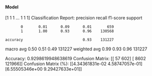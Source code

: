 #### Model
[1 1 1 ... 1 1 1]
Classification Report:
              precision    recall  f1-score   support

           0       0.01      0.09      0.01       659
           1       1.00      0.93      0.96    130568

    accuracy                           0.93    131227
   macro avg       0.50      0.51      0.49    131227
weighted avg       0.99      0.93      0.96    131227

Accuracy: 0.9298619948638619
Confusion Matrix:
[[    57    602]
 [  8602 121966]]
Confusion Matrix (%):
[[4.34361831e-02 4.58747057e-01]
 [6.55505346e+00 9.29427633e+01]]
